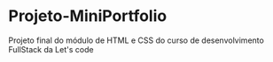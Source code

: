 # Projeto-MiniPortfolio
Projeto final do módulo de HTML e CSS do curso de desenvolvimento FullStack da Let's code


